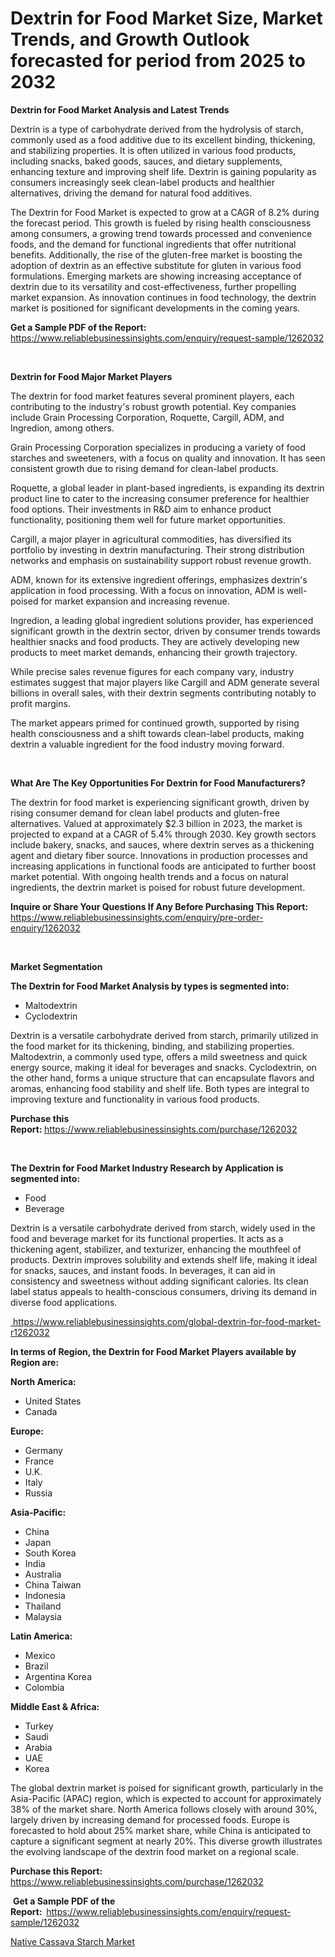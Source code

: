 <p><h1>Dextrin for Food Market Size, Market Trends, and Growth Outlook forecasted for period from 2025 to 2032</h1></p><p><strong>Dextrin for Food Market Analysis and Latest Trends</strong></p>
<p><p>Dextrin is a type of carbohydrate derived from the hydrolysis of starch, commonly used as a food additive due to its excellent binding, thickening, and stabilizing properties. It is often utilized in various food products, including snacks, baked goods, sauces, and dietary supplements, enhancing texture and improving shelf life. Dextrin is gaining popularity as consumers increasingly seek clean-label products and healthier alternatives, driving the demand for natural food additives.</p><p>The Dextrin for Food Market is expected to grow at a CAGR of 8.2% during the forecast period. This growth is fueled by rising health consciousness among consumers, a growing trend towards processed and convenience foods, and the demand for functional ingredients that offer nutritional benefits. Additionally, the rise of the gluten-free market is boosting the adoption of dextrin as an effective substitute for gluten in various food formulations. Emerging markets are showing increasing acceptance of dextrin due to its versatility and cost-effectiveness, further propelling market expansion. As innovation continues in food technology, the dextrin market is positioned for significant developments in the coming years.</p></p>
<p><strong>Get a Sample PDF of the Report:&nbsp;</strong> <a href="https://www.reliablebusinessinsights.com/enquiry/request-sample/1262032?utm_campaign=2121&utm_medium=2&utm_source=Github&utm_content=ia&utm_term=15022025&utm_id=dextrin-for-food">https://www.reliablebusinessinsights.com/enquiry/request-sample/1262032</a></p>
<p>&nbsp;</p>
<p><strong>Dextrin for Food Major Market Players</strong></p>
<p><p>The dextrin for food market features several prominent players, each contributing to the industry's robust growth potential. Key companies include Grain Processing Corporation, Roquette, Cargill, ADM, and Ingredion, among others.</p><p>Grain Processing Corporation specializes in producing a variety of food starches and sweeteners, with a focus on quality and innovation. It has seen consistent growth due to rising demand for clean-label products.</p><p>Roquette, a global leader in plant-based ingredients, is expanding its dextrin product line to cater to the increasing consumer preference for healthier food options. Their investments in R&D aim to enhance product functionality, positioning them well for future market opportunities.</p><p>Cargill, a major player in agricultural commodities, has diversified its portfolio by investing in dextrin manufacturing. Their strong distribution networks and emphasis on sustainability support robust revenue growth.</p><p>ADM, known for its extensive ingredient offerings, emphasizes dextrin's application in food processing. With a focus on innovation, ADM is well-poised for market expansion and increasing revenue.</p><p>Ingredion, a leading global ingredient solutions provider, has experienced significant growth in the dextrin sector, driven by consumer trends towards healthier snacks and food products. They are actively developing new products to meet market demands, enhancing their growth trajectory.</p><p>While precise sales revenue figures for each company vary, industry estimates suggest that major players like Cargill and ADM generate several billions in overall sales, with their dextrin segments contributing notably to profit margins.</p><p>The market appears primed for continued growth, supported by rising health consciousness and a shift towards clean-label products, making dextrin a valuable ingredient for the food industry moving forward.</p></p>
<p>&nbsp;</p>
<p><strong>What Are The Key Opportunities For Dextrin for Food Manufacturers?</strong></p>
<p><p>The dextrin for food market is experiencing significant growth, driven by rising consumer demand for clean label products and gluten-free alternatives. Valued at approximately $2.3 billion in 2023, the market is projected to expand at a CAGR of 5.4% through 2030. Key growth sectors include bakery, snacks, and sauces, where dextrin serves as a thickening agent and dietary fiber source. Innovations in production processes and increasing applications in functional foods are anticipated to further boost market potential. With ongoing health trends and a focus on natural ingredients, the dextrin market is poised for robust future development.</p></p>
<p><strong>Inquire or Share Your Questions If Any Before Purchasing This Report:</strong> <a href="https://www.reliablebusinessinsights.com/enquiry/pre-order-enquiry/1262032?utm_campaign=2121&utm_medium=2&utm_source=Github&utm_content=ia&utm_term=15022025&utm_id=dextrin-for-food">https://www.reliablebusinessinsights.com/enquiry/pre-order-enquiry/1262032</a></p>
<p>&nbsp;</p>
<p><strong>Market Segmentation</strong></p>
<p><strong>The Dextrin for Food Market Analysis by types is segmented into:</strong></p>
<p><ul><li>Maltodextrin</li><li>Cyclodextrin</li></ul></p>
<p><p>Dextrin is a versatile carbohydrate derived from starch, primarily utilized in the food market for its thickening, binding, and stabilizing properties. Maltodextrin, a commonly used type, offers a mild sweetness and quick energy source, making it ideal for beverages and snacks. Cyclodextrin, on the other hand, forms a unique structure that can encapsulate flavors and aromas, enhancing food stability and shelf life. Both types are integral to improving texture and functionality in various food products.</p></p>
<p><strong>Purchase this Report:&nbsp;</strong><a href="https://www.reliablebusinessinsights.com/purchase/1262032?utm_campaign=2121&utm_medium=2&utm_source=Github&utm_content=ia&utm_term=15022025&utm_id=dextrin-for-food">https://www.reliablebusinessinsights.com/purchase/1262032</a></p>
<p>&nbsp;</p>
<p><strong>The Dextrin for Food Market Industry Research by Application is segmented into:</strong></p>
<p><ul><li>Food</li><li>Beverage</li></ul></p>
<p><p>Dextrin is a versatile carbohydrate derived from starch, widely used in the food and beverage market for its functional properties. It acts as a thickening agent, stabilizer, and texturizer, enhancing the mouthfeel of products. Dextrin improves solubility and extends shelf life, making it ideal for snacks, sauces, and instant foods. In beverages, it can aid in consistency and sweetness without adding significant calories. Its clean label status appeals to health-conscious consumers, driving its demand in diverse food applications.</p></p>
<p><a href="https://www.reliablebusinessinsights.com/global-dextrin-for-food-market-r1262032?utm_campaign=2121&utm_medium=2&utm_source=Github&utm_content=ia&utm_term=15022025&utm_id=dextrin-for-food">&nbsp;https://www.reliablebusinessinsights.com/global-dextrin-for-food-market-r1262032</a></p>
<p><strong>In terms of Region, the Dextrin for Food Market Players available by Region are:</strong></p>
<p>
    <p> <strong> North America: </strong>
        <ul>
            <li>United States</li>
            <li>Canada</li>
        </ul>
        </p> 
    <p> <strong> Europe: </strong>
        <ul>
            <li>Germany</li>
            <li>France</li>
            <li>U.K.</li>
            <li>Italy</li>
            <li>Russia</li>
        </ul>
        </p> 
    <p> <strong> Asia-Pacific: </strong>
        <ul>
            <li>China</li>
            <li>Japan</li>
            <li>South Korea</li>
            <li>India</li>
            <li>Australia</li>
            <li>China Taiwan</li>
            <li>Indonesia</li>
            <li>Thailand</li>
            <li>Malaysia</li>
        </ul>
        </p> 
    <p> <strong> Latin America: </strong>
        <ul>
            <li>Mexico</li>
            <li>Brazil</li>
            <li>Argentina Korea</li>
            <li>Colombia</li>
        </ul>
        </p> 
    <p> <strong> Middle East & Africa: </strong>
        <ul>
            <li>Turkey</li>
            <li>Saudi</li>
            <li>Arabia</li>
            <li>UAE</li>
            <li>Korea</li>
        </ul>
    </p>
    </p>
<p><p>The global dextrin market is poised for significant growth, particularly in the Asia-Pacific (APAC) region, which is expected to account for approximately 38% of the market share. North America follows closely with around 30%, largely driven by increasing demand for processed foods. Europe is forecasted to hold about 25% market share, while China is anticipated to capture a significant segment at nearly 20%. This diverse growth illustrates the evolving landscape of the dextrin food market on a regional scale.</p></p>
<p><strong>Purchase this Report: </strong><a href="https://www.reliablebusinessinsights.com/purchase/1262032?utm_campaign=2121&utm_medium=2&utm_source=Github&utm_content=ia&utm_term=15022025&utm_id=dextrin-for-food">https://www.reliablebusinessinsights.com/purchase/1262032</a></p>
<p>&nbsp;<strong>Get a Sample PDF of the Report:&nbsp;&nbsp;</strong><a href="https://www.reliablebusinessinsights.com/enquiry/request-sample/1262032?utm_campaign=2121&utm_medium=2&utm_source=Github&utm_content=ia&utm_term=15022025&utm_id=dextrin-for-food">https://www.reliablebusinessinsights.com/enquiry/request-sample/1262032</a></p>
<p><strong></strong></p>
<p><p><a href="https://github.com/AshrafKhan865/Market-Research-Report-List-1/blob/main/native-cassava-starch-market.md?utm_campaign=2121&utm_medium=2&utm_source=Github&utm_content=ia&utm_term=15022025&utm_id=dextrin-for-food">Native Cassava Starch Market</a></p></p>